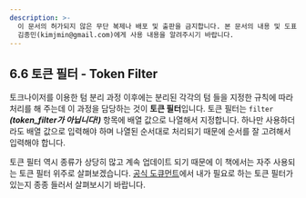 ```yaml
---
description: >-
  이 문서의 허가되지 않은 무단 복제나 배포 및 출판을 금지합니다. 본 문서의 내용 및 도표 등을 인용하고자 하는 경우 출처를 명시하고
  김종민(kimjmin@gmail.com)에게 사용 내용을 알려주시기 바랍니다.
---
```


## 6.6 토큰 필터 - Token Filter

  토크나이저를 이용한 텀 분리 과정 이후에는 분리된 각각의 텀 들을 지정한 규칙에 따라 처리를 해 주는데 이 과정을 담당하는 것이 **토큰 필터**입니다. 토큰 필터는 `filter` _**\(token_filter가 아닙니다!\)**_ 항목에 배열 값으로 나열해서 지정합니다. 하나만 사용하더라도 배열 값으로 입력해야 하며 나열된 순서대로 처리되기 때문에 순서를 잘 고려해서 입력해야 합니다.

  토큰 필터 역시 종류가 상당히 많고 계속 업데이트 되기 때문에 이 책에서는 자주 사용되는 토큰 필터 위주로 살펴보겠습니다. [공식 도큐먼트](https://www.elastic.co/guide/en/elasticsearch/reference/current/analysis-tokenfilters.html)에서 내가 필요로 하는 토큰 필터가 있는지 종종 들러서 살펴보시기 바랍니다.

